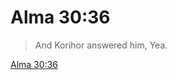 # Alma 30:36

> And Korihor answered him, Yea.

[Alma 30:36](https://www.churchofjesuschrist.org/study/scriptures/bofm/alma/30?lang=eng&id=p36#p36)


